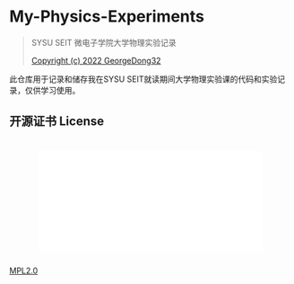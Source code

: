 # My-Physics-Experiments
> SYSU SEIT 微电子学院大学物理实验记录
>
> [Copyright (c) 2022 GeorgeDong32](https://github.com/GeorgeDong32)

此仓库用于记录和储存我在SYSU SEIT就读期间大学物理实验课的代码和实验记录，仅供学习使用。

## 开源证书 License
<h1 align="center">
    <img src="https://github.com/GeorgeDong32/My-Physics-Experiments/blob/main/Repo-Resources/MPE_License.svg" width="400" alt="repo license">
</h1>

[MPL2.0](https://github.com/GeorgeDong32/My-Physics-Experiments/blob/main/LICENSE)
